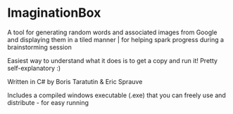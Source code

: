 ImaginationBox
==============

A tool for generating random words and associated images from Google and displaying them in a tiled manner | for helping spark progress during a brainstorming session

Easiest way to understand what it does is to get a copy and run it! Pretty self-explanatory :)

Written in C# by Boris Taratutin & Eric Sprauve

Includes a compiled windows executable (.exe) that you can freely use and distribute - for easy running


